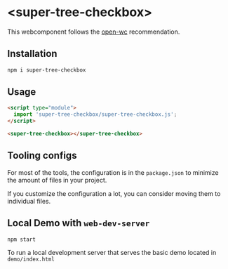 # \<super-tree-checkbox>

This webcomponent follows the [open-wc](https://github.com/open-wc/open-wc) recommendation.

## Installation

```bash
npm i super-tree-checkbox
```

## Usage

```html
<script type="module">
  import 'super-tree-checkbox/super-tree-checkbox.js';
</script>

<super-tree-checkbox></super-tree-checkbox>
```



## Tooling configs

For most of the tools, the configuration is in the `package.json` to minimize the amount of files in your project.

If you customize the configuration a lot, you can consider moving them to individual files.

## Local Demo with `web-dev-server`

```bash
npm start
```

To run a local development server that serves the basic demo located in `demo/index.html`
